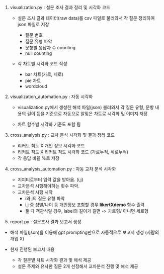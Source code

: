 1) visualization.py : 설문 조사 결과 정리 및 시각화 코드
    - 설문 조사 결과 데이터(raw data)를 csv 파일로 불러와서 각 질문 정리하여 json 파일로 저장 
        - 질문 번호
        - 질문 유형 파악
        - 문항별 응답자 수 counting
        - null counting  

    - 각 차트별 시각화 코드 작성
        - bar 차트(가로, 세로)
        - pie 차트
        - wordcloud

2) visualization_automation.py : 자동 시각화
    - visualization.py에서 생성한 해석 파일(json) 불러와서 각 질문 유형, 문항 내용의 길이 등을 기준으로 자동으로 알맞은 차트로 시각화 및 이미지 저장

    - 차트 함수별 시각화 기준도 포함 됨

3) cross_analysis.py : 교차 분석 시각화 및 결과 정리 코드
    - 리커트 척도 X 개인 정보 시각화 코드
    - 리커트 척도 X 리커트 척도 시각화 코드 (가로누적, 세로누적)
    - 각 응답 비율 %로 저장

4) cross_analysis_automation.py : 자동 교차 분석 시각화
    - 지피티로부터 입력 값을 받아옴. (i,j)
    - 교차분석 시행해야하는 횟수 파악.
    - 교차분석 시행 시작
        - i와 j의 질문 유형 파악
        - i,j 중 성별/나이 등 개인정보 포함할 경우 **likertXdemo** 함수 출력
        - 둘 다 객관식일 경우, label의 길이가 길면 -> 가로형/ 아니면 세로형

5) report.py : 설문조사 결과 보고서 생성
- 해석 파일(json)을 이용해 gpt prompting만으로 자동적으로 보고서 생성 (사람의 개입 X)

- 현재 진행된 보고서 내용
    - 각 질문별 차트 시각화 결과 및 해석 제공
    - 설문 주제와 유사한 질문 2개 선정해서 교차분석 진행 및 해석 제공